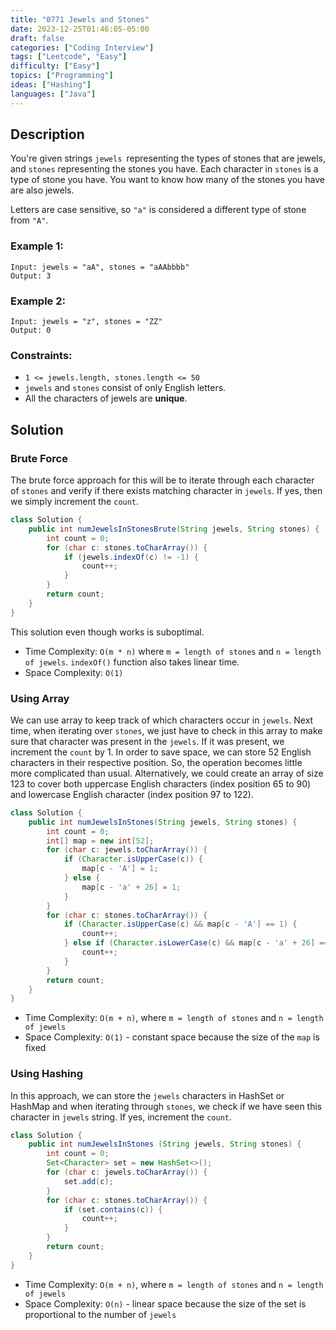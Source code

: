 ```yaml
---
title: "0771 Jewels and Stones"
date: 2023-12-25T01:46:05-05:00
draft: false
categories: ["Coding Interview"]
tags: ["Leetcode", "Easy"]
difficulty: ["Easy"]
topics: ["Programming"]
ideas: ["Hashing"]
languages: ["Java"]
---
```


## Description

You're given strings `jewels `representing the types of stones that are jewels, and `stones` representing the stones you have. Each character in `stones` is a type of stone you have. You want to know how many of the stones you have are also jewels.

Letters are case sensitive, so `"a"` is considered a different type of stone from `"A"`.

### Example 1:

```
Input: jewels = "aA", stones = "aAAbbbb"
Output: 3
```

### Example 2:

```
Input: jewels = "z", stones = "ZZ"
Output: 0
```

### Constraints:

- `1 <= jewels.length, stones.length <= 50`
- `jewels` and `stones` consist of only English letters.
- All the characters of jewels are **unique**.

## Solution

### Brute Force

The brute force approach for this will be to iterate through each character of `stones` and verify if there exists matching character in `jewels`. If yes, then we simply increment the `count`.

```java
class Solution {
    public int numJewelsInStonesBrute(String jewels, String stones) {
        int count = 0;
        for (char c: stones.toCharArray()) {
            if (jewels.indexOf(c) != -1) {
                count++;
            }
        }
        return count;
    }
}
```

This solution even though works is suboptimal. 

- Time Complexity: `O(m * n)` where `m = length of stones` and `n = length of jewels`. `indexOf()` function also takes linear time.
- Space Complexity: `O(1)`

### Using Array

We can use array to keep track of which characters occur in `jewels`. Next time, when iterating over `stones`, we just have to check in this array to make sure that character was present in the `jewels`. If it was present, we increment the `count` by 1. In order to save space, we can store 52 English characters in their respective position. So, the operation becomes little more complicated than usual. Alternatively, we could create an array of size 123 to cover both uppercase English characters (index position 65 to 90) and lowercase English character (index position 97 to 122).

```java
class Solution {
    public int numJewelsInStones(String jewels, String stones) {
        int count = 0;
        int[] map = new int[52];
        for (char c: jewels.toCharArray()) {
            if (Character.isUpperCase(c)) {
                map[c - 'A'] = 1;
            } else {
                map[c - 'a' + 26] = 1;
            }
        }
        for (char c: stones.toCharArray()) {
            if (Character.isUpperCase(c) && map[c - 'A'] == 1) {
                count++;
            } else if (Character.isLowerCase(c) && map[c - 'a' + 26] == 1) {
                count++;
            }
        }
        return count;
    }
}
```

- Time Complexity: `O(m + n)`, where `m = length of stones` and `n = length of jewels`
- Space Complexity: `O(1)` - constant space because the size of the `map` is fixed

### Using Hashing

In this approach, we can store the `jewels` characters in HashSet or HashMap and when iterating through `stones`, we check if we have seen this character in `jewels` string. If yes, increment the `count`.

```java
class Solution {
    public int numJewelsInStones (String jewels, String stones) {
        int count = 0;
        Set<Character> set = new HashSet<>();
        for (char c: jewels.toCharArray()) {
            set.add(c);
        }
        for (char c: stones.toCharArray()) {
            if (set.contains(c)) {
                count++;
            }
        }
        return count;
    }
}
```

- Time Complexity: `O(m + n)`, where `m = length of stones` and `n = length of jewels`
- Space Complexity: `O(n)` - linear space because the size of the set is proportional to the number of `jewels`